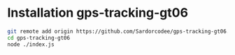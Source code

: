 # Installation gps-tracking-gt06

```bash
git remote add origin https://github.com/Sardorcodee/gps-tracking-gt06.git
cd gps-tracking-gt06
node ./index.js
```

